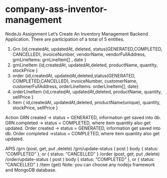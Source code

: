 # company-ass-inventor-management


NodeJs Assignment
Let’s Create An Inventory Management Backend Application. There are participation of a total of 5 entities.
1.  Grn
{id,createdAt, updatedAt, deleted, status(GENERATED,COMPLETED, CANCELLED),  invoiceNumber, vendorName, vendorFullAddress, grnLineItems: grnLineItem[] , date }
2.  grnLineItem
 {id,createdAt, updatedAt,deleted,  productName, quantity, stockPrice }
3.  order
{id,createdAt, updatedAt,deleted,status(GENERATED, COMPLETED,CANCELLED),  invoiceNumber, customerName, customerFullAddress, orderLineItems: orderLIneItem[], date}
4.  orderLIneItem
{id,createdAt, updatedAt,deleted,  productName, quantity, sellPrice }
5.  Item
{ id,createdAt, updatedAt,deleted, productName(unique), quantity, stockPrice, sellPrice }


Action
GRN created -> status = GENERATED, information get saved into db.
GRN completed -> status = COMPLETED, where item quantity also get updated.
Order created ->  status = GENERATED, information get saved into db.
Order completed ->status = COMPLETED, where item quantity also get updated.

APIS
/grn (post, get, put ,delete)
/grn/update-status ( post ) body { status: “COMPLETED” }, or { status: “CANCELLED” }
/order (post, get, put ,delete)
/order/update-status ( post ) body { status: “COMPLETED” }, or { status: “CANCELLED” }
/item (get)
Note: you can choose any nodejs framework and MongoDB database.
